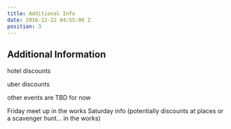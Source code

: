```yaml
---
title: Additional Info
date: 2016-12-22 04:55:00 Z
position: 3
---
```


## Additional Information

hotel discounts

uber discounts

other events are TBD for now

Friday meet up in the works
Saturday info (potentially discounts at places or a scavenger hunt... in the works)